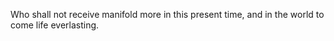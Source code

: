 Who shall not receive manifold more in this present time, and in the world to come life everlasting.
